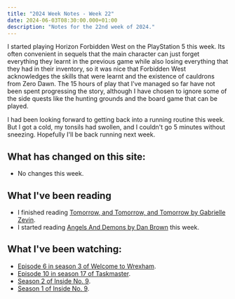 ```yaml
---
title: "2024 Week Notes - Week 22"
date: 2024-06-03T08:30:00.000+01:00
description: "Notes for the 22nd week of 2024."
---
```


I started playing Horizon Forbidden West on the PlayStation 5 this week. Its often convenient in sequels that the main character can just forget everything they learnt in the previous game while also losing everything that they had in their inventory, so it was nice that Forbidden West acknowledges the skills that were learnt and the existence of cauldrons from Zero Dawn. The 15 hours of play that I've managed so far have not been spent progressing the story, although I have chosen to ignore some of the side quests like the hunting grounds and the board game that can be played.

I had been looking forward to getting back into a running routine this week. But I got a cold, my tonsils had swollen, and I couldn't go 5 minutes without sneezing. Hopefully I'll be back running next week.

## What has changed on this site:

- No changes this week.

## What I've been reading

- I finished reading [Tomorrow, and Tomorrow, and Tomorrow by Gabrielle Zevin](/reading/9781473597402/).
- I started reading [Angels And Demons by Dan Brown](/reading#now) this week.

## What I've been watching:

- [Episode 6 in season 3 of Welcome to Wrexham](https://www.themoviedb.org/tv/126929/season/3/episode/6).
- [Episode 10 in season 17 of Taskmaster](https://www.themoviedb.org/tv/63404/season/17/episode/10).
- [Season 2 of Inside No. 9](https://www.themoviedb.org/tv/61746/season/2).
- [Season 1 of Inside No. 9](https://www.themoviedb.org/tv/61746/season/1).